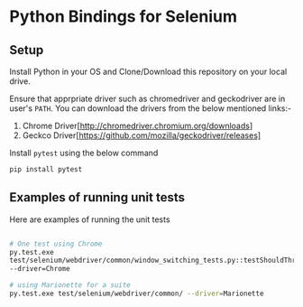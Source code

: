 Python Bindings for Selenium
====================================

Setup
---------
Install Python in your OS and Clone/Download this repository on your local drive.

Ensure that apprpriate driver such as chromedriver and geckodriver are in
user's `PATH`. You can download the drivers from the below mentioned links:-

1. Chrome Driver[http://chromedriver.chromium.org/downloads]
2. Geckco Driver[https://github.com/mozilla/geckodriver/releases]

Install `pytest` using the below command

```bash
pip install pytest
```

Examples of running unit tests
---------------------------------

Here are examples of running the unit tests

```bash

# One test using Chrome
py.test.exe
test/selenium/webdriver/common/window_switching_tests.py::testShouldThrowNoSuchWindowExceptionOnAnyElementOperationIfAWindowIsClosed
--driver=Chrome

# using Marionette for a suite
py.test.exe test/selenium/webdriver/common/ --driver=Marionette

```

